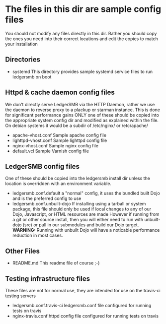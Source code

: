 # The files in this dir are sample config files

You should not modify any files directly in this dir.
Rather you should copy the ones you need into their correct locations and edit
the copies to match your installation

## Directories

- systemd
This directory provides sample systemd service files to run ledgersmb on boot

## Httpd & cache daemon config files

We don't directly serve LedgerSMB via the HTTP Daemon, rather we use the daemon
to reverse proxy to a plackup or starman instance.
This is done for significant performance gains
ONLY one of these should be copied into the appropriate system config dir and
modified as explained within the file.
On debian systems it would be a subdir of /etc/nginx/ or /etc/apache/

- apache-vhost.conf
Sample apache config file
- lighttpd-vhost.conf
Sample lighttpd config file
- nginx-vhost.conf
Sample nginx config file
- default.vcl
Sample Varnish config file

## LedgerSMB config files

One of these should be copied into the ledgersmb install dir unless the
location is overridden with an environment variable.

- ledgersmb.conf.default
a "normal" config, it uses the bundled built Dojo and is the preferred config
to use
- ledgersmb.conf.unbuilt-dojo
If installing using a tarball or system package, this file should only be used
if local changes to any of our Dojo, Javascript, or HTML resources are made
However if running from a git or other source install, then you will either need
to run with unbuilt-dojo (src) or pull in our submodules and build our Dojo target.
__WARNING:__ Running with unbuilt Dojo will have a noticable performance
reduction in most cases.

## Other Files

- README.md
This readme file of course ;-)

## Testing infrastructure files

These files are not for normal use, they are intended for use on the travis-ci
testing servers

- ledgersmb.conf.travis-ci
ledgersmb.conf file configured for running tests on travis
- nginx-travis.conf
httpd config file configured for running tests on travis
